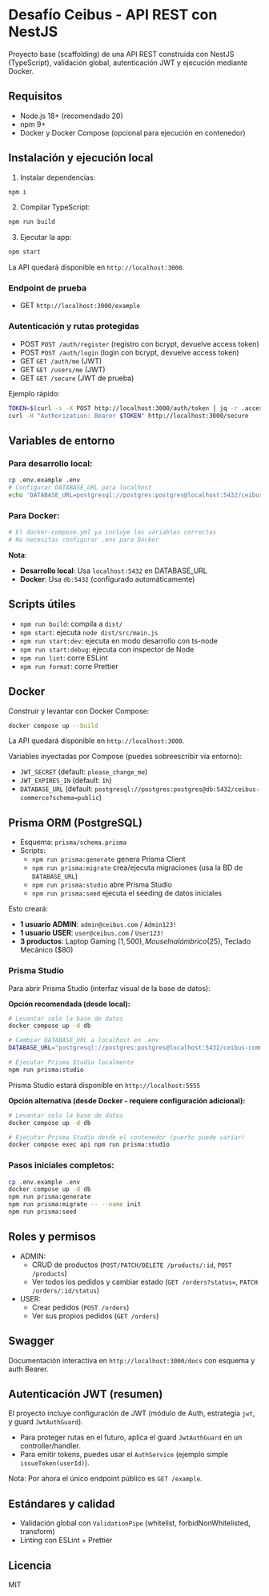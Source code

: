 # Desafío Ceibus - API REST con NestJS

Proyecto base (scaffolding) de una API REST construida con NestJS (TypeScript), validación global, autenticación JWT y ejecución mediante Docker.

## Requisitos
- Node.js 18+ (recomendado 20)
- npm 9+
- Docker y Docker Compose (opcional para ejecución en contenedor)


## Instalación y ejecución local
1) Instalar dependencias:
```bash
npm i
```
2) Compilar TypeScript:
```bash
npm run build
```
3) Ejecutar la app:
```bash
npm start
```
La API quedará disponible en `http://localhost:3000`.

### Endpoint de prueba
- GET `http://localhost:3000/example`

### Autenticación y rutas protegidas
- POST `POST /auth/register` (registro con bcrypt, devuelve access token)
- POST `POST /auth/login` (login con bcrypt, devuelve access token)
- GET `GET /auth/me` (JWT)
- GET `GET /users/me` (JWT)
- GET `GET /secure` (JWT de prueba)

Ejemplo rápido:
```bash
TOKEN=$(curl -s -X POST http://localhost:3000/auth/token | jq -r .access_token)
curl -H "Authorization: Bearer $TOKEN" http://localhost:3000/secure
```

## Variables de entorno

### Para desarrollo local:
```bash
cp .env.example .env
# Configurar DATABASE_URL para localhost
echo 'DATABASE_URL=postgresql://postgres:postgres@localhost:5432/ceibus-commerce?schema=public' >> .env
```

### Para Docker:
```bash
# El docker-compose.yml ya incluye las variables correctas
# No necesitas configurar .env para Docker
```

**Nota**: 
- **Desarrollo local**: Usa `localhost:5432` en DATABASE_URL
- **Docker**: Usa `db:5432` (configurado automáticamente)

## Scripts útiles
- `npm run build`: compila a `dist/`
- `npm start`: ejecuta `node dist/src/main.js`
- `npm run start:dev`: ejecuta en modo desarrollo con ts-node
- `npm run start:debug`: ejecuta con inspector de Node
- `npm run lint`: corre ESLint
- `npm run format`: corre Prettier

## Docker
Construir y levantar con Docker Compose:
```bash
docker compose up --build
```
La API quedará disponible en `http://localhost:3000`.

Variables inyectadas por Compose (puedes sobreescribir vía entorno):
- `JWT_SECRET` (default: `please_change_me`)
- `JWT_EXPIRES_IN` (default: `1h`)
- `DATABASE_URL` (default: `postgresql://postgres:postgres@db:5432/ceibus-commerce?schema=public`)

## Prisma ORM (PostgreSQL)
- Esquema: `prisma/schema.prisma`
- Scripts:
  - `npm run prisma:generate` genera Prisma Client
  - `npm run prisma:migrate` crea/ejecuta migraciones (usa la BD de `DATABASE_URL`)
  - `npm run prisma:studio` abre Prisma Studio
  - `npm run prisma:seed` ejecuta el seeding de datos iniciales

Esto creará:
- **1 usuario ADMIN**: `admin@ceibus.com` / `Admin123!`
- **1 usuario USER**: `user@ceibus.com` / `User123!`
- **3 productos**: Laptop Gaming ($1,500), Mouse Inalámbrico ($25), Teclado Mecánico ($80)

### Prisma Studio
Para abrir Prisma Studio (interfaz visual de la base de datos):

**Opción recomendada (desde local):**
```bash
# Levantar solo la base de datos
docker compose up -d db

# Cambiar DATABASE_URL a localhost en .env
DATABASE_URL="postgresql://postgres:postgres@localhost:5432/ceibus-commerce?schema=public"

# Ejecutar Prisma Studio localmente
npm run prisma:studio
```
Prisma Studio estará disponible en `http://localhost:5555`

**Opción alternativa (desde Docker - requiere configuración adicional):**
```bash
# Levantar solo la base de datos
docker compose up -d db

# Ejecutar Prisma Studio desde el contenedor (puerto puede variar)
docker compose exec api npm run prisma:studio
```

### Pasos iniciales completos:
```bash
cp .env.example .env
docker compose up -d db
npm run prisma:generate
npm run prisma:migrate -- --name init
npm run prisma:seed
```

## Roles y permisos
- ADMIN:
  - CRUD de productos (`POST/PATCH/DELETE /products/:id`, `POST /products`)
  - Ver todos los pedidos y cambiar estado (`GET /orders?status=`, `PATCH /orders/:id/status`)
- USER:
  - Crear pedidos (`POST /orders`)
  - Ver sus propios pedidos (`GET /orders`)

## Swagger
Documentación interactiva en `http://localhost:3000/docs` con esquema y auth Bearer.

## Autenticación JWT (resumen)
El proyecto incluye configuración de JWT (módulo de Auth, estrategia `jwt`, y guard `JwtAuthGuard`).
- Para proteger rutas en el futuro, aplica el guard `JwtAuthGuard` en un controller/handler.
- Para emitir tokens, puedes usar el `AuthService` (ejemplo simple `issueToken(userId)`).

Nota: Por ahora el único endpoint público es `GET /example`. 

## Estándares y calidad
- Validación global con `ValidationPipe` (whitelist, forbidNonWhitelisted, transform)
- Linting con ESLint + Prettier

## Licencia
MIT
